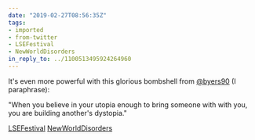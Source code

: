 ```yaml
---
date: "2019-02-27T08:56:35Z"
tags:
- imported
- from-twitter
- LSEFestival
- NewWorldDisorders
in_reply_to: ../1100513495924264960
---
```

It's even more powerful with this glorious bombshell from [@byers90](/twitter/#/byers90) \(I paraphrase\):

"When you believe in your utopia enough to bring someone with with you, you are building another's dystopia."

[LSEFestival](/tags/LSEFestival) [NewWorldDisorders](/tags/NewWorldDisorders)
